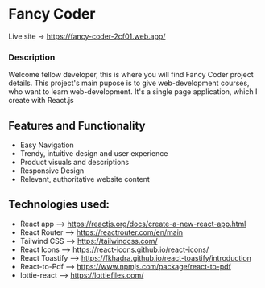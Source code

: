 # Fancy Coder

Live site -> https://fancy-coder-2cf01.web.app/

### Description

Welcome fellow developer, this is where you will find Fancy Coder project details. This project's main pupose is to give web-development courses, who want to learn web-development. It's a single page application, which I create with React.js


## Features and Functionality

* Easy Navigation
* Trendy, intuitive design and user experience
* Product visuals and descriptions
* Responsive Design
* Relevant, authoritative website content


## Technologies used:

* React app --> https://reactjs.org/docs/create-a-new-react-app.html
* React Router --> https://reactrouter.com/en/main
* Tailwind CSS --> https://tailwindcss.com/
* React Icons --> https://react-icons.github.io/react-icons/
* React Toastify --> https://fkhadra.github.io/react-toastify/introduction
* React-to-Pdf --> https://www.npmjs.com/package/react-to-pdf
* lottie-react --> https://lottiefiles.com/
